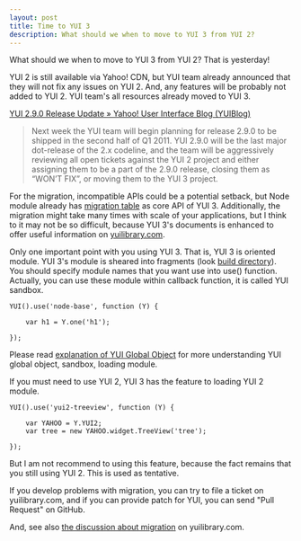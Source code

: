 ```yaml
---
layout: post
title: Time to YUI 3
description: What should we when to move to YUI 3 from YUI 2?
---
```


What should we when to move to YUI 3 from YUI 2? That is yesterday!

YUI 2 is still available via Yahoo! CDN, but YUI team already announced that
they will not fix any issues on YUI 2. And, any features will be probably not
added to YUI 2. YUI team's all resources already moved to YUI 3.

[YUI 2.9.0 Release Update &raquo; Yahoo! User Interface Blog (YUIBlog)][yui2-announce]

> Next week the YUI team will begin planning for release 2.9.0 to be shipped
> in the second half of Q1 2011. YUI 2.9.0 will be the last major dot-release
> of the 2.x codeline, and the team will be aggressively reviewing all open
> tickets against the YUI 2 project and either assigning them to be a part of
> the 2.9.0 release, closing them as “WON’T FIX”, or moving them to the YUI 3
> project.

For the migration, incompatible APIs could be a potential setback, but Node
module already has [migration table][node-migration] as core API of YUI 3.
Additionally, the migration might take many times with scale of your
applications, but I think to it may not be so difficult, because YUI 3's
documents is enhanced to offer useful information on
[yuilibrary.com][yuilibrarycom].

Only one important point with you using YUI 3. That is, YUI 3 is oriented
module. YUI 3's module is sheared into fragments (look
[build directory][build-dir]). You should specify module names that you want
use into use() function. Actually, you can use these module within callback
function, it is called YUI sandbox.

	YUI().use('node-base', function (Y) {

		var h1 = Y.one('h1');

	});

Please read [explanation of YUI Global Object][yui-global-object] for more
understanding YUI global object, sandbox, loading module.

If you must need to use YUI 2, YUI 3 has the feature to loading YUI 2 module.

	YUI().use('yui2-treeview', function (Y) {

		var YAHOO = Y.YUI2;
		var tree = new YAHOO.widget.TreeView('tree');

	});

But I am not recommend to using this feature, because the fact remains that you
still using YUI 2. This is used as tentative.

If you develop problems with migration, you can try to file a ticket on
yuilibrary.com, and if you can provide patch for YUI, you can send
"Pull Request" on GitHub.

And, see also [the discussion about migration][migration-discussion] on
yuilibrary.com.

[yui2-announce]: http://www.yuiblog.com/blog/2010/12/17/yui-2-9-0-release-update/
[node-migration]: http://yuilibrary.com/yui/docs/node/#node-migration
[yuilibrarycom]: http://yuilibrary.com/
[build-dir]: https://github.com/yui/yui3/tree/master/build
[yui-global-object]: http://yuilibrary.com/yui/docs/yui/
[migration-discussion]: http://yuilibrary.com/forum/viewtopic.php?f=18&t=9374

